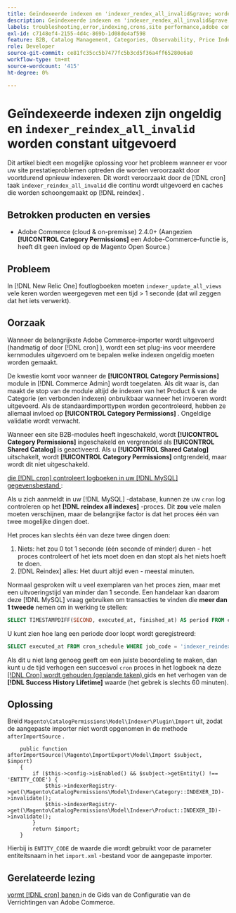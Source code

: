 ```yaml
---
title: Geïndexeerde indexen en 'indexer_rendex_all_invalid&grave; worden constant uitgevoerd
description: Geïndexeerde indexen en 'indexer_rendex_all_invalid&grave; worden constant uitgevoerd
labels: troubleshooting,error,indexing,crons,site performance,adobe commerce,magento,cron,indexer_reindex_all_invalid,SQL,MySQL,reindex
exl-id: c7148ef4-2155-4d4c-869b-1d08de4af598
feature: B2B, Catalog Management, Categories, Observability, Price Indexer
role: Developer
source-git-commit: ce81fc35cc5b7477fc5b3cd5f36a4ff65280e6a0
workflow-type: tm+mt
source-wordcount: '415'
ht-degree: 0%

---
```


# Geïndexeerde indexen zijn ongeldig en `indexer_reindex_all_invalid` worden constant uitgevoerd

Dit artikel biedt een mogelijke oplossing voor het probleem wanneer er voor uw site prestatieproblemen optreden die worden veroorzaakt door voortdurend opnieuw indexeren. Dit wordt veroorzaakt door de [!DNL cron] taak `indexer_reindex_all_invalid` die continu wordt uitgevoerd en caches die worden schoongemaakt op [!DNL reindex] .

## Betrokken producten en versies

* Adobe Commerce (cloud &amp; on-premisse) 2.4.0+ (Aangezien **[!UICONTROL Category Permissions]** een Adobe-Commerce-functie is, heeft dit geen invloed op de Magento Open Source.)

## Probleem

In [!DNL New Relic One] foutlogboeken moeten `indexer_update_all_views` vele keren worden weergegeven met een tijd > 1 seconde (dat wil zeggen dat het iets verwerkt).

## Oorzaak

Wanneer de belangrijkste Adobe Commerce-importer wordt uitgevoerd (handmatig of door [!DNL cron] ), wordt een set plug-ins voor meerdere kernmodules uitgevoerd om te bepalen welke indexen ongeldig moeten worden gemaakt.

De kwestie komt voor wanneer de **[!UICONTROL Category Permissions]** module in [!DNL Commerce Admin] wordt toegelaten. Als dit waar is, dan maakt de stop van de module altijd de indexen van het Product &amp; van de Categorie (en verbonden indexen) onbruikbaar wanneer het invoeren wordt uitgevoerd. Als de standaardimporttypen worden gecontroleerd, hebben ze allemaal invloed op **[!UICONTROL Category Permissions]** . Ongeldige validatie wordt verwacht.

Wanneer een site B2B-modules heeft ingeschakeld, wordt **[!UICONTROL Category Permissions]** ingeschakeld en vergrendeld als **[!UICONTROL Shared Catalog]** is geactiveerd. Als u **[!UICONTROL Shared Catalog]** uitschakelt, wordt **[!UICONTROL Category Permissions]** ontgrendeld, maar wordt dit niet uitgeschakeld.

<u> die [!DNL cron] controleert logboeken in uw [!DNL MySQL] gegevensbestand </u>:

Als u zich aanmeldt in uw [!DNL MySQL] -database, kunnen ze uw `cron` log controleren op het **[!DNL reindex all indexes]** -proces.
Dit **zou** vele malen moeten verschijnen, maar de belangrijke factor is dat het proces één van twee mogelijke dingen doet.

Het proces kan slechts één van deze twee dingen doen:

1. Niets: het zou 0 tot 1 seconde (één seconde of minder) duren - het proces controleert of het iets moet doen en dan stopt als het niets hoeft te doen.
1. [!DNL Reindex] alles: Het duurt altijd even - meestal minuten.

Normaal gesproken wilt u veel exemplaren van het proces zien, maar met een uitvoeringstijd van minder dan 1 seconde.
Een handelaar kan daarom deze [!DNL MySQL] vraag gebruiken om transacties te vinden die **meer dan 1 tweede** nemen om in werking te stellen:

```sql
SELECT TIMESTAMPDIFF(SECOND, executed_at, finished_at) AS period FROM cron_schedule WHERE job_code = 'indexer_reindex_all_invalid' HAVING period > 1
```

U kunt zien hoe lang een periode door loopt wordt geregistreerd:

```sql
SELECT executed_at FROM cron_schedule WHERE job_code = 'indexer_reindex_all_invalid' AND executed_at IS NOT NULL ORDER BY executed_at ASC LIMIT 1;
```

Als dit u niet lang genoeg geeft om een juiste beoordeling te maken, dan kunt u de tijd verhogen een succesvol `cron` proces in het logboek na deze [[!DNL Cron]  wordt gehouden (geplande taken) ](https://experienceleague.adobe.com/docs/commerce-admin/systems/tools/cron.html?lang=nl-NL) gids en het verhogen van de **[!DNL Success History Lifetime]** waarde (het gebrek is slechts 60 minuten).


## Oplossing

Breid `Magento\CatalogPermissions\Model\Indexer\Plugin\Import` uit, zodat de aangepaste importer niet wordt opgenomen in de methode `afterImportSource` .

```
    public function afterImportSource(\Magento\ImportExport\Model\Import $subject, $import)
    {
        if ($this->config->isEnabled() && $subject->getEntity() !== 'ENTITY_CODE') {
            $this->indexerRegistry->get(\Magento\CatalogPermissions\Model\Indexer\Category::INDEXER_ID)->invalidate();
            $this->indexerRegistry->get(\Magento\CatalogPermissions\Model\Indexer\Product::INDEXER_ID)->invalidate();
        }
        return $import;
    }
```

Hierbij is `ENTITY_CODE` de waarde die wordt gebruikt voor de parameter entiteitsnaam in het `import.xml` -bestand voor de aangepaste importer.

## Gerelateerde lezing

[ vormt  [!DNL cron]  banen ](https://experienceleague.adobe.com/docs/commerce-operations/configuration-guide/cli/configure-cron-jobs.html?lang=nl-NL) in de Gids van de Configuratie van de Verrichtingen van Adobe Commerce.
